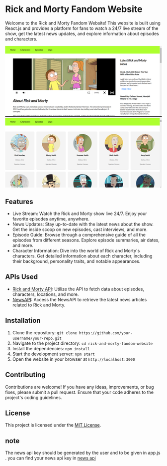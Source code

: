 # Rick and Morty Fandom Website

Welcome to the Rick and Morty Fandom Website! This website is built using React.js and provides a platform for fans to watch a 24/7 live stream of the show, get the latest news updates, and explore information about episodes and characters.

![Home](demo.png)
![Character](demo2.png)


## Features

- Live Stream: Watch the Rick and Morty show live 24/7. Enjoy your favorite episodes anytime, anywhere.
- News Updates: Stay up-to-date with the latest news about the show. Get the inside scoop on new episodes, cast interviews, and more.
- Episode Guide: Browse through a comprehensive guide of all the episodes from different seasons. Explore episode summaries, air dates, and more.
- Character Information: Dive into the world of Rick and Morty's characters. Get detailed information about each character, including their background, personality traits, and notable appearances.

## APIs Used

- [Rick and Morty API](https://rickandmortyapi.com/): Utilize the API to fetch data about episodes, characters, locations, and more.
- [NewsAPI](https://newsapi.org/): Access the NewsAPI to retrieve the latest news articles related to Rick and Morty.

## Installation

1. Clone the repository: `git clone https://github.com/your-username/your-repo.git`
2. Navigate to the project directory: `cd rick-and-morty-fandom-website`
3. Install the dependencies: `npm install`
4. Start the development server: `npm start`
5. Open the website in your browser at `http://localhost:3000`

## Contributing

Contributions are welcome! If you have any ideas, improvements, or bug fixes, please submit a pull request. Ensure that your code adheres to the project's coding guidelines.

## License

This project is licensed under the [MIT License](LICENSE).

## note

The news api key should be generated by the user and to be given in app.js . you can find your news api key in [news api](https://newsapi.org) 


